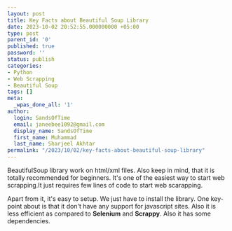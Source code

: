 ```yaml
---
layout: post
title: Key Facts about Beautiful Soup Library
date: 2023-10-02 20:52:55.000000000 +05:00
type: post
parent_id: '0'
published: true
password: ''
status: publish
categories:
- Python
- Web Scrapping
- Beautiful Soup
tags: []
meta:
  _wpas_done_all: '1'
author:
  login: SandsOfTime
  email: janeebee1092@gmail.com
  display_name: SandsOfTime
  first_name: Muhammad
  last_name: Sharjeel Akhtar
permalink: "/2023/10/02/key-facts-about-beautiful-soup-library"
---
```


BeautifulSoup library work on html/xml files. Also keep in mind, that it is totally recommended for beginners. It's one of the easiest way to start web scrapping.It just requires few lines of code to start web scarapping. 

Apart from it, it's easy to setup. We just have to install the library. One key-point about is that it don't have any support for javascript sites. Also it is less efficient as compared to **Selenium** and **Scrappy**. Also it has some dependencies.
	
